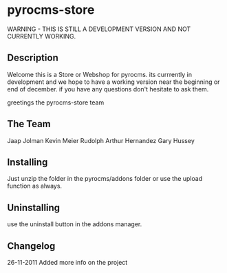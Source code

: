 pyrocms-store
=============

WARNING - THIS IS STILL A DEVELOPMENT VERSION AND NOT CURRENTLY WORKING.

Description
-----------

Welcome this is a Store or Webshop for pyrocms.
its currrently in development and we hope to have a working version near the beginning or end of december.
if you have any questions don't hesitate to ask them.

greetings the pyrocms-store team

The Team
--------

Jaap Jolman
Kevin Meier
Rudolph Arthur Hernandez
Gary Hussey

Installing
----------

Just unzip the folder in the pyrocms/addons folder or use the upload function as always.

Uninstalling
------------

use the uninstall button in the addons manager.

Changelog
---------

26-11-2011
Added more info on the project